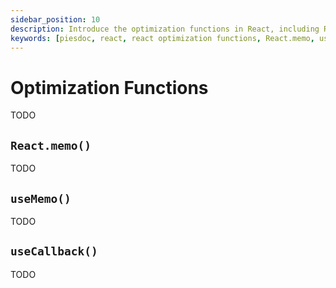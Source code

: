 ```yaml
---
sidebar_position: 10
description: Introduce the optimization functions in React, including React.memo(), useMemo(), and useCallback().
keywords: [piesdoc, react, react optimization functions, React.memo, useMemo, useCallback, react tutorial]
---
```


# Optimization Functions

TODO

## `React.memo()`

TODO

## `useMemo()`

TODO

## `useCallback()`

TODO